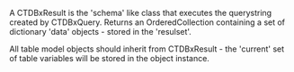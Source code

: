 A CTDBxResult is the 'schema' like class that executes the querystring created by CTDBxQuery. Returns an OrderedCollection containing a set of dictionary 'data' objects - stored in the 'resulset'. 

All table model objects should inherit from CTDBxResult - the 'current' set of table variables will be stored in the object instance. 